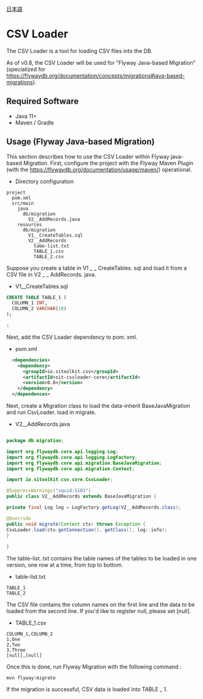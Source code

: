 [日本語](README_ja.md)

# CSV Loader

The CSV Loader is a tool for loading CSV files into the DB.

As of v0.8, the CSV Loader will be used for "Flyway Java-based Migration" (specialized for https://flywaydb.org/documentation/concepts/migrations#java-based-migrations).



## Required Software

- Java 11+
- Maven / Gradle

## Usage (Flyway Java-based Migration)

This section describes how to use the CSV Loader within Flyway java-based Migration.
First, configure the project with the Flyway Maven Plugin (with the https://flywaydb.org/documentation/usage/maven/) operational.

- Directory configuration

```
project
  pom.xml
  src/main
    java
      db/migration
        V2__AddRecords.java
    resources
      db/migration
        V1__CreateTables.sql
        V2__AddRecords
          tabe-list.txt
          TABLE_1.csv
          TABLE_2.csv
```


Suppose you create a table in V1 _ _ CreateTables. sql and load it from a CSV file in V2 _ _ AddRecords. java.

- V1__CreateTables.sql

```sql
CREATE TABLE TABLE_1 (
  COLUMN_1 INT,
  COLUMN_2 VARCHAR(10)
);

:
```



Next, add the CSV Loader dependency to pom. xml.

- pom.xml

```xml
  <dependencies>
    <dependency>
      <groupId>io.sitoolkit.csv</groupId>
      <artifactId>sit-csvloader-core</artifactId>
      <version>0.8</version>
    </dependency>
  </dependences>
```


Next, create a Migration class to load the data-inherit BaseJavaMigration and run CsvLoader. load in migrate.

- V2__AddRecords.java

```java

package db.migration;

import org.flywaydb.core.api.logging.Log;
import org.flywaydb.core.api.logging.LogFactory;
import org.flywaydb.core.api.migration.BaseJavaMigration;
import org.flywaydb.core.api.migration.Context;

import io.sitoolkit.csv.core.CsvLoader;

@SuppressWarnings("squid:S101")
public class V2__AddRecords extends BaseJavaMigration {

private final Log log = LogFactory.getLog(V2__AddRecords.class);

@Override
public void migrate(Context ctx) throws Exception {
CsvLoader.load(ctx.getConnection(), getClass(), log::info);
}
  
}
```

The table-list. txt contains the table names of the tables to be loaded in one version, one row at a time, from top to bottom.

- table-list.txt

```
TABLE_1
TABLE_2
```


The CSV file contains the column names on the first line and the data to be loaded from the second line.
If you'd like to register null, please set [null].

- TABLE_1.csv

```csv
COLUMN_1,COLUMN_2
1,One
2,Two
3,Three
[null],[null]
```


Once this is done, run Flyway Migration with the following command :

```
mvn flyway:migrate
```


If the migration is successful, CSV data is loaded into TABLE _ 1.